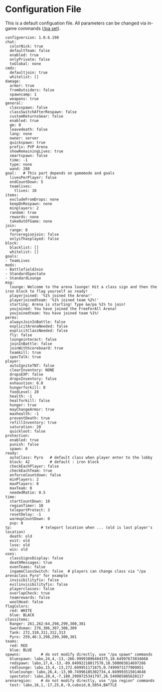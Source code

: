 # Configuration File

This is a default configuation file. All parameters can be changed via in-game commands ([/pa set](commands/set.md)).

    configversion: 1.0.6.198
    chat:
      colorNick: true               
      defaultTeam: false
      enabled: true
      onlyPrivate: false
      toGlobal: none
    cmds:
      defaultjoin: true
      whitelist: []
    damage:
      armor: true
      fromOutsiders: false
      spawncamp: 1
      weapons: true
    general:
      classspawn: false
      classSwitchAfterRespawn: false
      customReturnsGear: false
      enabled: true
      gm: 0
      leavedeath: false
      lang: none
      owner: server
      quickspawn: true
      prefix: PVP Arena
      showRemainingLives: true
      smartspawn: false
      time: -1
      type: none
      wand: 280
    goal:   # This part depends on gamemode and goals
      livesPerPlayer: false
      endCountDown: 5
      teamlives:
        tlives: 10
    items:
      excludeFromDrops: none
      keepOnRespawn: none
      minplayers: 2
      random: true
      rewards: none
      takeOutOfGame: none
    join:
      range: 0
      forceregionjoin: false
      onlyifhasplayed: false
    block:
      blacklist: []
      whitelist: []
    goals:
    - TeamLives
    mods:
    - BattlefieldJoin
    - StandardSpectate
    - StandardLounge
    msg:
      lounge: Welcome to the arena lounge! Hit a class sign and then the iron block to flag yourself as ready!
      playerjoined: '%1% joined the Arena!'
      playerjoinedteam: '%1% joined team %2%!'
      starting: Arena is starting! Type &e/pa %1% to join!
      youjoined: You have joined the FreeForAll Arena!
      youjoinedteam: You have joined team %1%!
    perms:
      alwaysJoinInBattle: false
      explicitArenaNeeded: false
      explicitClassNeeded: false
      fly: false
      loungeinteract: false
      joinInBattle: false
      joinWithScoreboard: true
      teamkill: true
      specTalk: true
    player:
      autoIgniteTNT: false
      clearInventory: NONE
      dropsEXP: false
      dropsInventory: false
      exhaustion: 0.0
      hungerforkill: 0
      foodLevel: 20
      health: -1
      healforkill: false
      hunger: true
      mayChangeArmor: true
      maxhealth: -1
      preventDeath: true
      refillInventory: true
      saturation: 20
      quickloot: false
    protection:
      enabled: true
      punish: false
      spawn: 0
    ready:
      autoClass: Pyro   # default class when player enter to the lobby
      block: 42         # default : iron block 
      checkEachPlayer: false
      checkEachTeam: true
      enforceCountdown: false
      minPlayers: 2
      maxPlayers: 0
      maxTeam: 0
      neededRatio: 0.5
    time:
      startCountDown: 10
      regionTimer: 10
      teleportProtect: 3
      resetDelay: -1
      warmupCountDown: 0
      pvp: 0
    tp:             # teleport location when ... (old is last player's location)    
      death: old
      exit: old
      lose: old
      win: old
    uses:
      classSignsDisplay: false
      deathMessages: true
      evenTeams: false
      ingameClassSwitch: false  # players can change class via "/pa arenaclass Pyro" for example
      invisibilityfix: false
      evilinvisibilityfix: false
      playerclasses: false
      overlapCheck: true
      teamrewards: false
      woolHead: false
    flagColors:
      red: WHITE
      blue: BLACK
    classitems:
      Ranger: 261,262:64,298,299,300,301
      Swordsman: 276,306,307,308,309
      Tank: 272,310,311,312,313
      Pyro: 259,46:3,298,299,300,301
    teams:
      red: RED
      blue: BLUE
    spawns:         # do not modify directly, use "/pa spawn" commands
      bluespawn: labo,24,4,-13,-266.99993896484375,10.64997673034668
      redspawn: labo,17,4,-13,-89.84992218017578,10.500003814697266
      redlounge: labo,15,4,-13,272.699951171875,0.7499973177909851
      bluelounge: labo,26,4,-13,90.74996185302734,4.049993515014648
      spectator: labo,20,4,-7,180.2999725341797,26.549985885620117
    arenaregion:    # do not modify directly, use "/pa region" commands
      test: labo,16,1,-17,25,8,-9,cuboid,0,5054,BATTLE